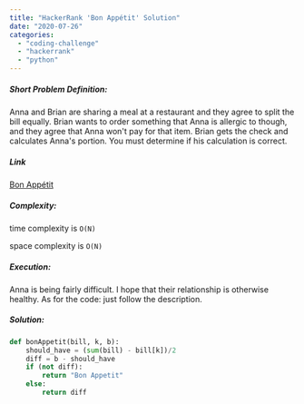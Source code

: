 ```yaml
---
title: "HackerRank 'Bon Appétit' Solution"
date: "2020-07-26"
categories: 
  - "coding-challenge"
  - "hackerrank"
  - "python"
---
```


##### Short Problem Definition:

Anna and Brian are sharing a meal at a restaurant and they agree to split the bill equally. Brian wants to order something that Anna is allergic to though, and they agree that Anna won't pay for that item. Brian gets the check and calculates Anna's portion. You must determine if his calculation is correct.

##### Link

[Bon Appétit](https://www.hackerrank.com/challenges/bon-appetit/problem)

##### Complexity:

time complexity is `O(N)`

space complexity is `O(N)`

##### Execution:

Anna is being fairly difficult. I hope that their relationship is otherwise healthy. As for the code: just follow the description.

##### Solution:

```python
def bonAppetit(bill, k, b):
    should_have = (sum(bill) - bill[k])/2
    diff = b - should_have
    if (not diff):
        return "Bon Appetit"
    else:
        return diff
```

